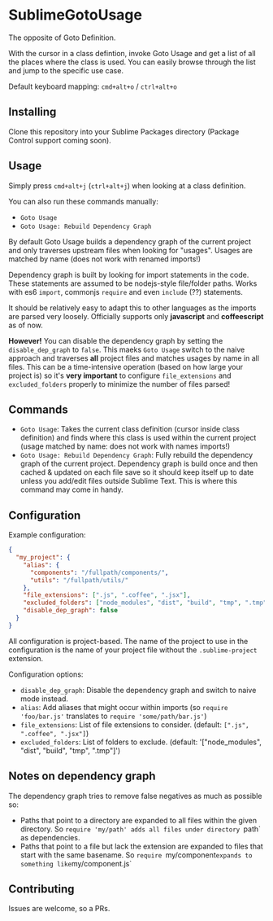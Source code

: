 # SublimeGotoUsage

The opposite of Goto Definition.

With the cursor in a class defintion, invoke Goto Usage and get a list of all the places where the class is used.
You can easily browse through the list and jump to the specific use case.

Default keyboard mapping: `cmd+alt+o` / `ctrl+alt+o`

## Installing

Clone this repository into your Sublime Packages directory (Package Control support coming soon).

## Usage

Simply press `cmd+alt+j` (`ctrl+alt+j`) when looking at a class definition.

You can also run these commands manually:
- `Goto Usage`
- `Goto Usage: Rebuild Dependency Graph`

By default Goto Usage builds a dependency graph of the current project and only traverses upstream files when looking
for "usages". Usages are matched by name (does not work with renamed imports!)

Dependency graph is built by looking for import statements in the code. These statements are assumed to be nodejs-style
file/folder paths. Works with es6 `import`, commonjs `require` and even `include` (??) statements.

It should be relatively easy to adapt this to other languages as the imports are parsed very loosely. Officially supports
only **javascript** and **coffeescript** as of now.

**However!** You can disable the dependency graph by setting the `disable_dep_graph` to `false`. This maeks `Goto Usage`
switch to the naive approach and traverses **all** project files and matches usages by name in all files. This
can be a time-intensive operation (based on how large your project is) so it's **very important** to configure
`file_extensions` and `excluded_folders` properly to minimize the number of files parsed!

## Commands

- `Goto Usage`: Takes the current class definition (cursor inside class definition) and finds where this class is used
  within the current project (usage matched by name: does not work with names imports!)
- `Goto Usage: Rebuild Dependency Graph`: Fully rebuild the dependency graph of the current project. Dependency graph is
  build once and then cached & updated on each file save so it should keep itself up to date unless you add/edit files outside
  Sublime Text. This is where this command may come in handy.

## Configuration

Example configuration:

```json
{
  "my_project": {
    "alias": {
      "components": "/fullpath/components/",
      "utils": "/fullpath/utils/"
    },
    "file_extensions": [".js", ".coffee", ".jsx"],
    "excluded_folders": ["node_modules", "dist", "build", "tmp", ".tmp"],
    "disable_dep_graph": false
  }
}
```

All configuration is project-based. The name of the project to use in the configuration is the name of your project file
without the `.sublime-project` extension.

Configuration options:
- `disable_dep_graph`: Disable the dependency graph and switch to naive mode instead.
- `alias`: Add aliases that might occur within imports (so `require 'foo/bar.js'` translates to `require 'some/path/bar.js'`)
- `file_extensions`: List of file extensions to consider. (default: `[".js", ".coffee", ".jsx"]`)
- `excluded_folders`: List of folders to exclude. (default: '["node_modules", "dist", "build", "tmp", ".tmp"]')

## Notes on dependency graph

The dependency graph tries to remove false negatives as much as possible so:
- Paths that point to a directory are expanded to all files within the given directory. So
  `require 'my/path' adds all files under directory `path` as dependencies.
- Paths that point to a file but lack the extension are expanded to files that start with the same basename.
  So `require `my/component` expands to something like `my/component.js`


## Contributing

Issues are welcome, so a PRs.
